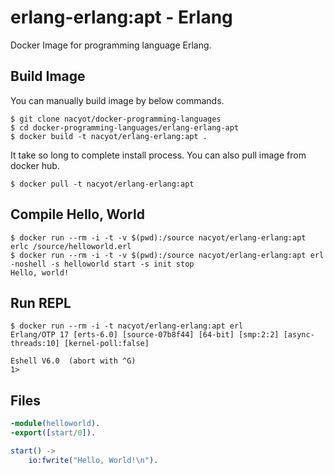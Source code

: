 # erlang-erlang:apt - Erlang

Docker Image for programming language Erlang.

## Build Image

You can manually build image by below commands.

```
$ git clone nacyot/docker-programming-languages
$ cd docker-programming-languages/erlang-erlang-apt
$ docker build -t nacyot/erlang-erlang:apt .
```

It take so long to complete install process. You can also pull image from docker hub.

```
$ docker pull -t nacyot/erlang-erlang:apt
```

## Compile Hello, World

```
$ docker run --rm -i -t -v $(pwd):/source nacyot/erlang-erlang:apt erlc /source/helloworld.erl
$ docker run --rm -i -t -v $(pwd):/source nacyot/erlang-erlang:apt erl -noshell -s helloworld start -s init stop
Hello, world!
```

## Run REPL

```
$ docker run --rm -i -t nacyot/erlang-erlang:apt erl
Erlang/OTP 17 [erts-6.0] [source-07b8f44] [64-bit] [smp:2:2] [async-threads:10] [kernel-poll:false]

Eshell V6.0  (abort with ^G)
1> 
```

## Files

```erlang
-module(helloworld).
-export([start/0]).

start() ->
    io:fwrite("Hello, World!\n").
```
